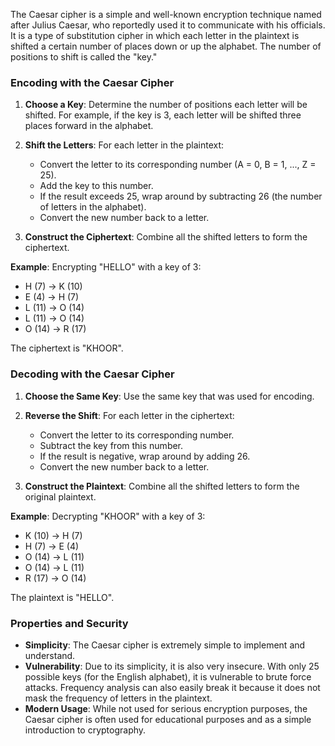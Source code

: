 The Caesar cipher is a simple and well-known encryption technique named after Julius Caesar, who reportedly used it to communicate with his officials. It is a type of substitution cipher in which each letter in the plaintext is shifted a certain number of places down or up the alphabet. The number of positions to shift is called the "key."

### Encoding with the Caesar Cipher

1. **Choose a Key**: Determine the number of positions each letter will be shifted. For example, if the key is 3, each letter will be shifted three places forward in the alphabet.
   
2. **Shift the Letters**: For each letter in the plaintext:
   - Convert the letter to its corresponding number (A = 0, B = 1, ..., Z = 25).
   - Add the key to this number.
   - If the result exceeds 25, wrap around by subtracting 26 (the number of letters in the alphabet).
   - Convert the new number back to a letter.

3. **Construct the Ciphertext**: Combine all the shifted letters to form the ciphertext.

**Example**: Encrypting "HELLO" with a key of 3:
- H (7) → K (10)
- E (4) → H (7)
- L (11) → O (14)
- L (11) → O (14)
- O (14) → R (17)

The ciphertext is "KHOOR".

### Decoding with the Caesar Cipher

1. **Choose the Same Key**: Use the same key that was used for encoding.
   
2. **Reverse the Shift**: For each letter in the ciphertext:
   - Convert the letter to its corresponding number.
   - Subtract the key from this number.
   - If the result is negative, wrap around by adding 26.
   - Convert the new number back to a letter.

3. **Construct the Plaintext**: Combine all the shifted letters to form the original plaintext.

**Example**: Decrypting "KHOOR" with a key of 3:
- K (10) → H (7)
- H (7) → E (4)
- O (14) → L (11)
- O (14) → L (11)
- R (17) → O (14)

The plaintext is "HELLO".

### Properties and Security

- **Simplicity**: The Caesar cipher is extremely simple to implement and understand.
- **Vulnerability**: Due to its simplicity, it is also very insecure. With only 25 possible keys (for the English alphabet), it is vulnerable to brute force attacks. Frequency analysis can also easily break it because it does not mask the frequency of letters in the plaintext.
- **Modern Usage**: While not used for serious encryption purposes, the Caesar cipher is often used for educational purposes and as a simple introduction to cryptography.
